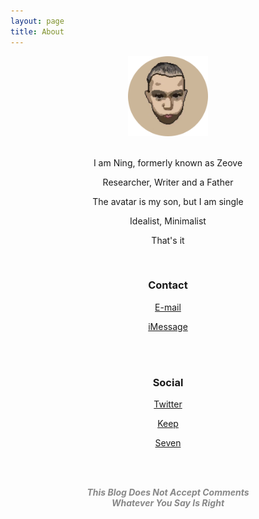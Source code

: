 ```yaml
---
layout: page
title: About
---
```


<center>

<img src="assets/AVA.png" width="128" height="128">

<br>

<br>

<p>I am Ning, formerly known as Zeove</p>

<p>Researcher, Writer and a Father</p>

<p>The avatar is my son, but I am single</p>

<p>Idealist, Minimalist</p>

<p>That's it</p>

<br>

<p><h3>Contact</h3></p>

<a href="mailto:ningyiqin@gmail.com">E-mail</a>

<a href="iMessage://+8618523795271">iMessage</a>

<br>
<br>

<p><h3>Social</h3></p>

<a href="https://twitter.com/ningyiqin">Twitter</a>

<a href="https://show.gotokeep.com/users/5c334d2c462f1b71448a9247?utm_source=others&utm_medium=web&utm_campaign=client_share&utm_term=5c334d2c462f1b71448a9247&utm_content=users&_uid=5c334d2c462f1b71448a9247)">Keep</a>

<a href="https://deeplink.seven.app/?id=ed1bxw">Seven</a>

<br>
<br>

<p><b><i><font color="#888">This Blog Does Not Accept Comments
<br>Whatever You Say Is Right</font></i></b></p>